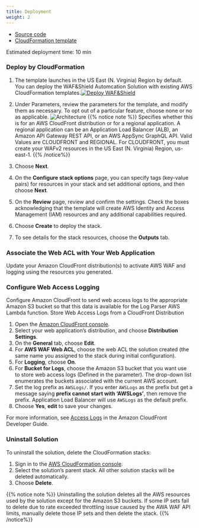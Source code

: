 ```yaml
---
title: Deployment
weight: 2
---
```


* [Source code](https://github.com/awslabs/aws-cloudfront-extensions/tree/main/templates/aws-cloudfront-waf)
* [CloudFormation template](https://aws-gcr-solutions.s3.amazonaws.com/aws-cloudfront-extensions/latest/AwsCloudfrontWafStack.template)

Estimated deployment time: 10 min

### Deploy by CloudFormation 
1. The template launches in the US East (N. Virginia) Region by default. You can deploy the WAF&Shield Automcation Solution with existing AWS CloudFormation templates.[![Deploy WAF&Shield](/images/deploy_to_aws.png)](https://console.aws.amazon.com/cloudformation/home?region=us-east-1#/stacks/new?stackName=WAFWorkshopSampleWebApp&templateURL=https://aws-gcr-solutions.s3.amazonaws.com/aws-cloudfront-extensions/latest/AwsCloudfrontWafStack.template)

2. Under Parameters, review the parameters for the template, and modify them as necessary. To opt out of a particular feature, choose none or no as applicable. 
![Architecture](/images/waf_params.png)
{{% notice note %}}
Specifies whether this is for an AWS CloudFront distribution or for a regional application. A regional application can be an Application Load Balancer (ALB), an Amazon API Gateway REST API, or an AWS AppSync GraphQL API. Valid Values are CLOUDFRONT and REGIONAL. For CLOUDFRONT, you must create your WAFv2 resources in the US East (N. Virginia) Region, us-east-1.
{{% /notice%}}

3. Choose **Next**. 
4. On the **Configure stack options** page, you can specify tags (key-value pairs) for resources in your stack and set additional options, and then choose **Next**. 
5. On the **Review** page, review and confirm the settings. Check the boxes acknowledging that the template will create AWS Identity and Access Management (IAM) resources and any additional capabilities required. 
6. Choose **Create** to deploy the stack. 
7. To see details for the stack resources, choose the **Outputs** tab. 

### Associate the Web ACL with Your Web Application
Update your Amazon CloudFront distribution(s) to activate AWS WAF and logging using the resources you generated. 

### Configure Web Access Logging
Configure Amazon CloudFront to send web access logs to the appropriate Amazon S3 bucket so that this data is available for the Log Parser AWS Lambda function.
Store Web Access Logs from a CloudFront Distribution
1. Open the [Amazon CloudFront console](https://console.aws.amazon.com/cloudfront/).
2. Select your web application’s distribution, and choose **Distribution Settings**.
3. On the **General** tab, choose **Edit**.
4. For **AWS WAF Web ACL**, choose the web ACL the solution created (the same name you assigned to the stack during initial configuration).
5. For **Logging**, choose **On**.
6. For **Bucket for Logs**, choose the Amazon S3 bucket that you want use to store web access logs (Defined in the parameter). The drop-down list enumerates the buckets associated with the current AWS account.
7. Set the log prefix as `AWSLogs/`. If you enter `AWSLogs` as the prefix but get a message saying **prefix cannot start with ‘AWSLogs’**, then remove the prefix. Application Load Balancer will use `AWSLogs` as the default prefix.
8. Choose **Yes**, **edit** to save your changes.

For more information, see [Access Logs](https://docs.aws.amazon.com/AmazonCloudFront/latest/DeveloperGuide/AccessLogs.html) in the Amazon CloudFront Developer Guide. 

### Uninstall Solution
To uninstall the solution, delete the CloudFormation stacks:
1. Sign in to the [AWS CloudFormation console](https://console.aws.amazon.com/cloudformation/home?).
2. Select the solution’s parent stack. All other solution stacks will be deleted automatically.
3. Choose **Delete**.

{{% notice note %}}
Uninstalling the solution deletes all the AWS resources used by the solution except for the Amazon S3 buckets. If some IP sets fail to delete due to rate exceeded throttling issue caused by the AWA WAF API limits, manually delete those IP sets and then delete the stack. 
{{% /notice%}}